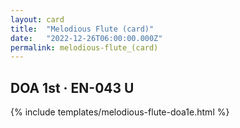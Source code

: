 ```yaml
---
layout: card
title:  "Melodious Flute (card)"
date:   "2022-12-26T06:00:00.000Z"
permalink: melodious-flute_(card)
---
```


## DOA 1st &middot; EN-043 U

{% include templates/melodious-flute-doa1e.html %}
